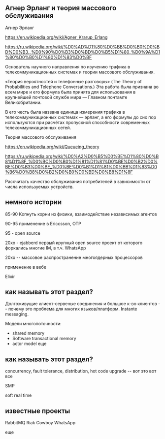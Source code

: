 ## Агнер Эрланг и теория массового обслуживания

Агнер Эрланг

https://en.wikipedia.org/wiki/Agner_Krarup_Erlang

https://ru.wikipedia.org/wiki/%D0%AD%D1%80%D0%BB%D0%B0%D0%BD%D0%B3,_%D0%90%D0%B3%D0%BD%D0%B5%D1%80_%D0%9A%D1%80%D0%B0%D1%80%D1%83%D0%BF

Основатель научного направления по изучению трафика в телекоммуникационных системах и теории массового обслуживания.

«Теория вероятностей и телефонные разговоры» (The Theory of
Probabilities and Telephone Conversations.) Эта работа была признана
во всем мире и его формула была принята для использования в крупнейшей
почтовой службе мира — Главном почтамте Великобритании.

В его честь была названа единица измерения трафика в телекоммуникационных системах — эрланг,
а его формулы до сих пор используются при расчётах пропускной способности современных телекоммуникационных сетей.


Теория массового обслуживания

https://en.wikipedia.org/wiki/Queueing_theory

https://ru.wikipedia.org/wiki/%D0%A2%D0%B5%D0%BE%D1%80%D0%B8%D1%8F_%D0%BC%D0%B0%D1%81%D1%81%D0%BE%D0%B2%D0%BE%D0%B3%D0%BE_%D0%BE%D0%B1%D1%81%D0%BB%D1%83%D0%B6%D0%B8%D0%B2%D0%B0%D0%BD%D0%B8%D1%8F

Рассчитать качество обслуживания потребителей в зависимости от числа используемых устройств.



## немного истории

85-90
Копнуть корни из физики, взаимодействие независимых агентов

90-95
применение в Ericcsson, OTP

95 - open source

20xx - ejabberd первый крупный open source проект
от которого форкались многие IM, в т.ч. WhatsApp

20xx -- массовое распространение многоядерных процессоров

применение в вебе

Elixir


## как называть этот раздел?

Долгоживущие клиент-сервеные соединения и большое к-во клиентов -- почему это проблема для многих языков/платформ.
Instante messaging.

Модели многопоточности:
- shared memory
- Software transactional memory
- actor model
еще


## как называть этот раздел?

concurrency, fault tolerance, distribution, hot code upgrade -- вот это вот все

SMP

soft real time

## известные проекты

RabbitMQ
Riak
Cowboy
WhatsApp

еще
